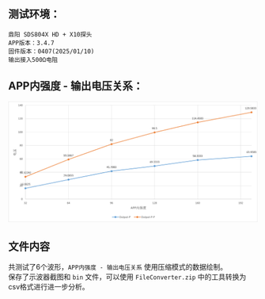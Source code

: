## 测试环境：
```
鼎阳 SDS804X HD + X10探头
APP版本：3.4.7
固件版本：0407(2025/01/10)
输出接入500Ω电阻
```

## APP内强度 - 输出电压关系：
![voltage.png](voltage.png)

## 文件内容
共测试了6个波形，`APP内强度 - 输出电压关系` 使用压缩模式的数据绘制。  
保存了示波器截图和 `bin` 文件，可以使用 `FileConverter.zip` 中的工具转换为csv格式进行进一步分析。
